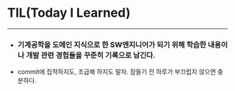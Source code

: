 # TIL(Today I Learned)
- - - 
* ### 기계공학을 도메인 지식으로 한 SW엔지니어가 되기 위해 학습한 내용이나 개발 관련 경험들을 꾸준히 기록으로 남긴다.
* commit에 집착하지도, 조급해 하지도 말자. 잠들기 전 하루가 부끄럽지 않으면 충분하다.

